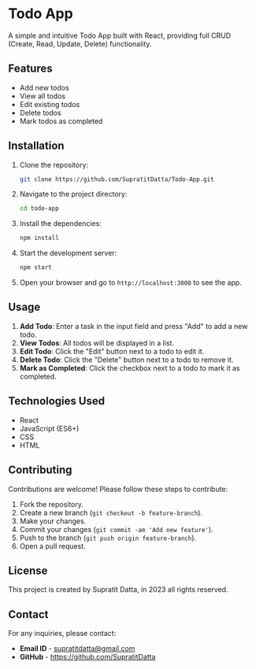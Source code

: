 # Todo App

A simple and intuitive Todo App built with React, providing full CRUD (Create, Read, Update, Delete) functionality.

## Features

- Add new todos
- View all todos
- Edit existing todos
- Delete todos
- Mark todos as completed

## Installation

1. Clone the repository:

    ```bash
    git clone https://github.com/SupratitDatta/Todo-App.git
    ```

2. Navigate to the project directory:

    ```bash
    cd todo-app
    ```

3. Install the dependencies:

    ```bash
    npm install
    ```

4. Start the development server:

    ```bash
    npm start
    ```

5. Open your browser and go to `http://localhost:3000` to see the app.

## Usage

1. **Add Todo**: Enter a task in the input field and press "Add" to add a new todo.
2. **View Todos**: All todos will be displayed in a list.
3. **Edit Todo**: Click the "Edit" button next to a todo to edit it.
4. **Delete Todo**: Click the "Delete" button next to a todo to remove it.
5. **Mark as Completed**: Click the checkbox next to a todo to mark it as completed.

## Technologies Used

- React
- JavaScript (ES6+)
- CSS
- HTML

## Contributing

Contributions are welcome! Please follow these steps to contribute:

1. Fork the repository.
2. Create a new branch (`git checkout -b feature-branch`).
3. Make your changes.
4. Commit your changes (`git commit -am 'Add new feature'`).
5. Push to the branch (`git push origin feature-branch`).
6. Open a pull request.

## License

This project is created by Supratit Datta, in 2023 all rights reserved.

## Contact

For any inquiries, please contact:

- **Email ID** - supratitdatta@gmail.com
- **GitHub** - https://github.com/SupratitDatta
